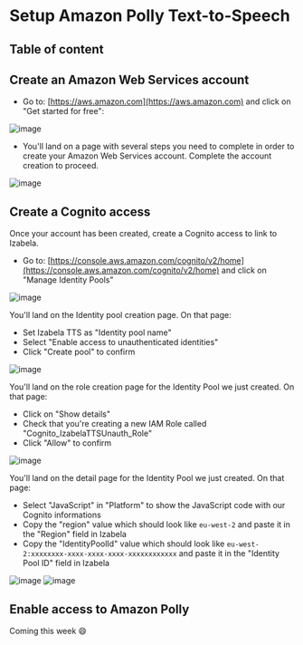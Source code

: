 # Setup Amazon Polly Text-to-Speech

## Table of content

## Create an Amazon Web Services account
* Go to: [https://aws.amazon.com](https://aws.amazon.com) and click on "Get started for free":

![image](https://user-images.githubusercontent.com/15323067/142482900-cce31fcd-8ccc-4545-96a2-293ff208d366.png)

* You'll land on a page with several steps you need to complete in order to create your Amazon Web Services account. Complete the account creation to proceed.

![image](https://user-images.githubusercontent.com/15323067/142484742-61d18e7f-9334-4dd9-96cb-ab248aa8b714.png)

## Create a Cognito access
Once your account has been created, create a Cognito access to link to Izabela.
* Go to: [https://console.aws.amazon.com/cognito/v2/home](https://console.aws.amazon.com/cognito/v2/home) and click on "Manage Identity Pools"

![image](https://user-images.githubusercontent.com/15323067/142485977-c2f87be6-9bd4-4332-93de-307b2e0fc1fa.png)

You'll land on the Identity pool creation page. On that page:
* Set Izabela TTS as  "Identity pool name"
* Select "Enable access to unauthenticated identities"
* Click "Create pool" to confirm

![image](https://user-images.githubusercontent.com/15323067/142488871-5a0751a3-4ae0-4752-ae43-cd21971c42fc.png)

You'll land on the role creation page for the Identity Pool we just created. On that page:
* Click on "Show details"
* Check that you're creating a new IAM Role called "Cognito_IzabelaTTSUnauth_Role"
* Click "Allow" to confirm

![image](https://user-images.githubusercontent.com/15323067/142490680-7c5c331a-bb7e-466d-a569-85d0c1573435.png)

You'll land on the detail page for the Identity Pool we just created. On that page:
* Select "JavaScript" in "Platform" to show the JavaScript code with our Cognito informations
* Copy the "region" value which should look like `eu-west-2` and paste it in the "Region" field in Izabela
* Copy the "IdentityPoolId" value which should look like `eu-west-2:xxxxxxxx-xxxx-xxxx-xxxx-xxxxxxxxxxxx` and paste it in the "Identity Pool ID" field in Izabela

![image](https://user-images.githubusercontent.com/15323067/142492229-a7cc1aef-ccf0-4237-80ad-5849fc6e4648.png)
![image](https://user-images.githubusercontent.com/15323067/142492415-a2d3b9ee-a4eb-4af6-bde7-513f1622eb70.png)


## Enable access to Amazon Polly

Coming this week 😄
